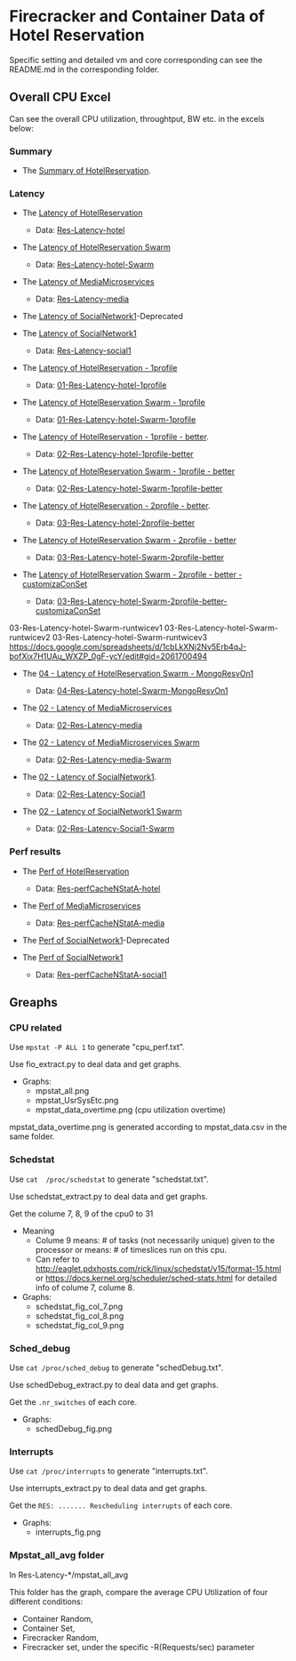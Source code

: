 # Firecracker and Container Data of Hotel Reservation

Specific setting and detailed vm and core corresponding can see the README.md in the corresponding folder.

## Overall CPU Excel
Can see the overall CPU utilization, throughtput, BW etc. in the excels below:

### Summary
- The [Summary of HotelReservation](https://docs.google.com/spreadsheets/d/1Wd_QWPUeXN8QmSJorNXnRjmlugQj44pf8u961l5VYDA/edit#gid=0).

### Latency
- The [Latency of HotelReservation](https://docs.google.com/spreadsheets/d/1SAPFEOHZ8QP8jzDtzEEULMyZjnnBidJd21M3Xt4HAz8/edit#gid=0)
    - Data: [Res-Latency-hotel](https://github.com/ysun59/DeathStarBenchData/tree/master/Res-Latency-hotel)

- The [Latency of HotelReservation Swarm](https://docs.google.com/spreadsheets/d/1SAPFEOHZ8QP8jzDtzEEULMyZjnnBidJd21M3Xt4HAz8/edit#gid=1045338351)
    - Data: [Res-Latency-hotel-Swarm](https://github.com/ysun59/DeathStarBenchData/tree/master/Res-Latency-hotel-Swarm)

- The [Latency of MediaMicroservices](https://docs.google.com/spreadsheets/d/1txM9NYG8rz_om3YJ5dDuTJvDBDU834C_kWSyyIDq0G4/edit#gid=371584864)
    - Data: [Res-Latency-media](https://github.com/ysun59/DeathStarBenchData/tree/master/Res-Latency-media)

- The [Latency of SocialNetwork1](https://docs.google.com/spreadsheets/d/1Cy9RjgibUyPHLc6Gp9dHuQ3_c7ULYHVXowZhBgvi-Sk/edit#gid=1141394922)-Deprecated
- The [Latency of SocialNetwork1](https://docs.google.com/spreadsheets/d/1OWJtoCTm1KkaKo1uHtZCIG4hWMK_JfU0VITX-78dflE/edit#gid=1488032261)
    - Data: [Res-Latency-social1](https://github.com/ysun59/DeathStarBenchData/tree/master/Res-Latency-social1)



- The [Latency of HotelReservation - 1profile](https://docs.google.com/spreadsheets/d/1V2xNBc6SFpd61tMx0VRsOVSp7tgv5Kaim13BFBtLXWw/edit#gid=0)
    - Data: [01-Res-Latency-hotel-1profile](https://github.com/ysun59/DeathStarBenchData/tree/master/01-Res-Latency-hotel-1profile)

- The [Latency of HotelReservation Swarm - 1profile](https://docs.google.com/spreadsheets/d/1V2xNBc6SFpd61tMx0VRsOVSp7tgv5Kaim13BFBtLXWw/edit#gid=1045338351)
    - Data: [01-Res-Latency-hotel-Swarm-1profile](https://github.com/ysun59/DeathStarBenchData/tree/master/01-Res-Latency-hotel-Swarm-1profile)


- The [Latency of HotelReservation - 1profile - better](https://docs.google.com/spreadsheets/d/1_t2eJdry_HFz5YUytr2Qc2vPFCRCXc6_pGuTCbmx8jA/edit#gid=0).
    - Data: [02-Res-Latency-hotel-1profile-better](https://github.com/ysun59/DeathStarBenchData/tree/master/02-Res-Latency-hotel-1profile-better)

- The [Latency of HotelReservation Swarm - 1profile - better](https://docs.google.com/spreadsheets/d/1_t2eJdry_HFz5YUytr2Qc2vPFCRCXc6_pGuTCbmx8jA/edit#gid=1045338351)
    - Data: [02-Res-Latency-hotel-Swarm-1profile-better](https://github.com/ysun59/DeathStarBenchData/tree/master/02-Res-Latency-hotel-Swarm-1profile-better)


- The [Latency of HotelReservation - 2profile - better](https://docs.google.com/spreadsheets/d/1cbLkXNj2Nv5Erb4qJ-bofXix7H1UAu_WXZP_0gF-ycY/edit#gid=0).
    - Data: [03-Res-Latency-hotel-2profile-better](https://github.com/ysun59/DeathStarBenchData/tree/master/03-Res-Latency-hotel-2profile-better)

- The [Latency of HotelReservation Swarm - 2profile - better](https://docs.google.com/spreadsheets/d/1cbLkXNj2Nv5Erb4qJ-bofXix7H1UAu_WXZP_0gF-ycY/edit#gid=1045338351)
    - Data: [03-Res-Latency-hotel-Swarm-2profile-better](https://github.com/ysun59/DeathStarBenchData/tree/master/03-Res-Latency-hotel-Swarm-2profile-better)
    
- The [Latency of HotelReservation Swarm - 2profile - better - customizaConSet](https://docs.google.com/spreadsheets/d/1cbLkXNj2Nv5Erb4qJ-bofXix7H1UAu_WXZP_0gF-ycY/edit#gid=2061700494)
    - Data: [03-Res-Latency-hotel-Swarm-2profile-better-customizaConSet](https://github.com/ysun59/DeathStarBenchData/tree/master/03-Res-Latency-hotel-Swarm-2profile-better-customizaConSet)

03-Res-Latency-hotel-Swarm-runtwicev1
03-Res-Latency-hotel-Swarm-runtwicev2
03-Res-Latency-hotel-Swarm-runtwicev3
https://docs.google.com/spreadsheets/d/1cbLkXNj2Nv5Erb4qJ-bofXix7H1UAu_WXZP_0gF-ycY/edit#gid=2061700494

- The [04 - Latency of HotelReservation Swarm - MongoResvOn1](https://docs.google.com/spreadsheets/d/1yr_dSbPduUqw2jLXF3KFfmuBnPd459WuBtFUlM8R2aY/edit#gid=1045338351)
    - Data: [04-Res-Latency-hotel-Swarm-MongoResvOn1](https://github.com/ysun59/DeathStarBenchData/tree/master/03-Res-Latency-hotel-Swarm-MongoResvOn1)



- The [02 - Latency of MediaMicroservices](https://docs.google.com/spreadsheets/d/1KipZ43JScKEp5h5mVUZfuVkJqZ-6gj9VnuggwYaOQyM/edit#gid=0)
    - Data: [02-Res-Latency-media](https://github.com/ysun59/DeathStarBenchData/tree/master/02-Res-Latency-media)
- The [02 - Latency of MediaMicroservices Swarm ](https://docs.google.com/spreadsheets/d/1KipZ43JScKEp5h5mVUZfuVkJqZ-6gj9VnuggwYaOQyM/edit#gid=1045338351)
    - Data: [02-Res-Latency-media-Swarm](https://github.com/ysun59/DeathStarBenchData/tree/master/02-Res-Latency-media-Swarm)


- The [02 - Latency of SocialNetwork1](https://docs.google.com/spreadsheets/d/1cVVgBsQXYFdK8wWYeFSkCXTaK7Lk_UoXT8pRVRz7Vhw/edit#gid=0).
    - Data: [02-Res-Latency-Social1](https://github.com/ysun59/DeathStarBenchData/tree/master/02-Res-Latency-Social1)

- The [02 - Latency of SocialNetwork1 Swarm ](https://docs.google.com/spreadsheets/d/1cVVgBsQXYFdK8wWYeFSkCXTaK7Lk_UoXT8pRVRz7Vhw/edit#gid=1045338351)
    - Data: [02-Res-Latency-Social1-Swarm](https://github.com/ysun59/DeathStarBenchData/tree/master/02-Res-Latency-Social1-Swarm)


### Perf results
- The [Perf of HotelReservation](https://docs.google.com/spreadsheets/d/1TrBh9p-e5ZvEHpTV7RjCnJprcAX9USj5mwxQ-W7hJdI/edit#gid=0)
    - Data: [Res-perfCacheNStatA-hotel](https://github.com/ysun59/DeathStarBenchData/tree/master/Res-perfCacheNStatA-hotel)
    
- The [Perf of MediaMicroservices](https://docs.google.com/spreadsheets/d/1CQmQL74gH_w2xmlM4ZuzPdOE-ZXnCD-OU6Peh6jLdPg/edit#gid=0)
    - Data: [Res-perfCacheNStatA-media](https://github.com/ysun59/DeathStarBenchData/tree/master/Res-perfCacheNStatA-media)

- The [Perf of SocialNetwork1](https://docs.google.com/spreadsheets/d/1ZxWO7HxeGwjVP26gcd8j80Hcx0y-SjdoiyoT9Itowno/edit#gid=0)-Deprecated

- The [Perf of SocialNetwork1](https://docs.google.com/spreadsheets/d/1vmGy8G-NPFnY39P1ePUriOFQDQOiv1oFT24I9uchyn0/edit#gid=0)
    - Data: [Res-perfCacheNStatA-social1](https://github.com/ysun59/DeathStarBenchData/tree/master/Res-Latency-social1)
    
## Greaphs
### CPU related
Use `mpstat -P ALL 1` to generate "cpu_perf.txt".

Use fio_extract.py to deal data and get graphs.

- Graphs:
    - mpstat_all.png
    - mpstat_UsrSysEtc.png
    - mpstat_data_overtime.png (cpu utilization overtime)

mpstat_data_overtime.png is generated according to mpstat_data.csv in the same folder.

### Schedstat
Use `cat  /proc/schedstat` to generate "schedstat.txt".

Use schedstat_extract.py to deal data and get graphs.

Get the colume 7, 8, 9 of the cpu0 to 31
- Meaning
    - Colume 9 means: # of tasks (not necessarily unique) given to the processor or means: # of timeslices run on this cpu.
    - Can refer to http://eaglet.pdxhosts.com/rick/linux/schedstat/v15/format-15.html or https://docs.kernel.org/scheduler/sched-stats.html for detailed info of colume 7, colume 8.
- Graphs:
    - schedstat_fig_col_7.png
    - schedstat_fig_col_8.png
    - schedstat_fig_col_9.png

### Sched_debug
Use `cat /proc/sched_debug` to generate "schedDebug.txt".

Use schedDebug_extract.py to deal data and get graphs.

Get the `.nr_switches` of each core.
- Graphs:
    - schedDebug_fig.png

### Interrupts
Use `cat /proc/interrupts` to generate "interrupts.txt".

Use interrupts_extract.py to deal data and get graphs.

Get the `RES: ....... Rescheduling interrupts` of each core.
- Graphs:
    - interrupts_fig.png


### Mpstat_all_avg folder
In Res-Latency-*/mpstat_all_avg

This folder has the graph, compare the average CPU Utilization of four different conditions: 
- Container Random, 
- Container Set, 
- Firecracker Random, 
- Firecracker set, 
under the specific -R(Requests/sec) parameter